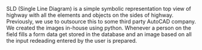 SLD (Single Line Diagram) is a simple symbolic representation top view of highway with all the elements and objects on the sides of highway. Previously, we use to outsource this to some third party AutoCAD company. We created the images in-house using python. Whenever a person on the field fills a form data get stored in the database and an image based on all the input redeading entered by the user is prepared.


